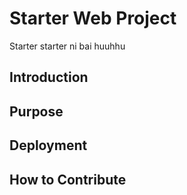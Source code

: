 # Starter Web Project
Starter starter ni bai huuhhu
## Introduction

## Purpose 

## Deployment

## How to Contribute